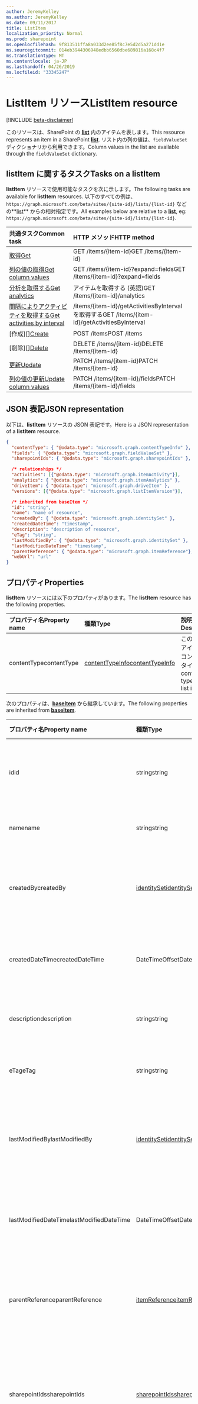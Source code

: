 ```yaml
---
author: JeremyKelley
ms.author: JeremyKelley
ms.date: 09/11/2017
title: ListItem
localization_priority: Normal
ms.prod: sharepoint
ms.openlocfilehash: 9f813511ffa8a033d2ee85f8c7e5d2d5a271dd1e
ms.sourcegitcommit: 014eb3944306948edbb6560dbe689816a168c4f7
ms.translationtype: MT
ms.contentlocale: ja-JP
ms.lasthandoff: 04/26/2019
ms.locfileid: "33345247"
---
```

# <a name="listitem-resource"></a><span data-ttu-id="988ed-102">ListItem リソース</span><span class="sxs-lookup"><span data-stu-id="988ed-102">ListItem resource</span></span>

[!INCLUDE [beta-disclaimer](../../includes/beta-disclaimer.md)]

<span data-ttu-id="988ed-103">このリソースは、SharePoint の **[list][]** 内のアイテムを表します。</span><span class="sxs-lookup"><span data-stu-id="988ed-103">This resource represents an item in a SharePoint **[list][]**.</span></span>
<span data-ttu-id="988ed-104">リスト内の列の値は、`fieldValueSet` ディクショナリから利用できます。</span><span class="sxs-lookup"><span data-stu-id="988ed-104">Column values in the list are available through the `fieldValueSet` dictionary.</span></span>

## <a name="tasks-on-a-listitem"></a><span data-ttu-id="988ed-105">listItem に関するタスク</span><span class="sxs-lookup"><span data-stu-id="988ed-105">Tasks on a listItem</span></span>

<span data-ttu-id="988ed-106">**listItem** リソースで使用可能なタスクを次に示します。</span><span class="sxs-lookup"><span data-stu-id="988ed-106">The following tasks are available for **listItem** resources.</span></span>
<span data-ttu-id="988ed-107">以下のすべての例は、`https://graph.microsoft.com/beta/sites/{site-id}/lists/{list-id}` などの**[list][]** からの相対指定です。</span><span class="sxs-lookup"><span data-stu-id="988ed-107">All examples below are relative to a **[list][]**, eg: `https://graph.microsoft.com/beta/sites/{site-id}/lists/{list-id}`.</span></span>

| <span data-ttu-id="988ed-108">共通タスク</span><span class="sxs-lookup"><span data-stu-id="988ed-108">Common task</span></span>                    | <span data-ttu-id="988ed-109">HTTP メソッド</span><span class="sxs-lookup"><span data-stu-id="988ed-109">HTTP method</span></span>
|:-------------------------------|:------------------------
| <span data-ttu-id="988ed-110">[取得][]</span><span class="sxs-lookup"><span data-stu-id="988ed-110">[Get][]</span></span>                        | <span data-ttu-id="988ed-111">GET /items/{item-id}</span><span class="sxs-lookup"><span data-stu-id="988ed-111">GET /items/{item-id}</span></span>
| <span data-ttu-id="988ed-112">[列の値の取得][取得]</span><span class="sxs-lookup"><span data-stu-id="988ed-112">[Get column values][Get]</span></span>       | <span data-ttu-id="988ed-113">GET /items/{item-id}?expand=fields</span><span class="sxs-lookup"><span data-stu-id="988ed-113">GET /items/{item-id}?expand=fields</span></span>
| <span data-ttu-id="988ed-114">[分析を取得する][]</span><span class="sxs-lookup"><span data-stu-id="988ed-114">[Get analytics][]</span></span>              | <span data-ttu-id="988ed-115">アイテムを取得する (英語)</span><span class="sxs-lookup"><span data-stu-id="988ed-115">GET /items/{item-id}/analytics</span></span>
| <span data-ttu-id="988ed-116">[間隔によりアクティビティを取得する][]</span><span class="sxs-lookup"><span data-stu-id="988ed-116">[Get activities by interval][]</span></span> | <span data-ttu-id="988ed-117">/items/{item-id}/getActivitiesByInterval を取得する</span><span class="sxs-lookup"><span data-stu-id="988ed-117">GET /items/{item-id}/getActivitiesByInterval</span></span>
| <span data-ttu-id="988ed-118">[作成][]</span><span class="sxs-lookup"><span data-stu-id="988ed-118">[Create][]</span></span>                     | <span data-ttu-id="988ed-119">POST /items</span><span class="sxs-lookup"><span data-stu-id="988ed-119">POST /items</span></span>
| <span data-ttu-id="988ed-120">[削除][]</span><span class="sxs-lookup"><span data-stu-id="988ed-120">[Delete][]</span></span>                     | <span data-ttu-id="988ed-121">DELETE /items/{item-id}</span><span class="sxs-lookup"><span data-stu-id="988ed-121">DELETE /items/{item-id}</span></span>
| <span data-ttu-id="988ed-122">[更新][]</span><span class="sxs-lookup"><span data-stu-id="988ed-122">[Update][]</span></span>                     | <span data-ttu-id="988ed-123">PATCH /items/{item-id}</span><span class="sxs-lookup"><span data-stu-id="988ed-123">PATCH /items/{item-id}</span></span>
| <span data-ttu-id="988ed-124">[列の値の更新][更新]</span><span class="sxs-lookup"><span data-stu-id="988ed-124">[Update column values][Update]</span></span> | <span data-ttu-id="988ed-125">PATCH /items/{item-id}/fields</span><span class="sxs-lookup"><span data-stu-id="988ed-125">PATCH /items/{item-id}/fields</span></span>

[取得]: ../api/listitem-get.md
[Get]: ../api/listitem-get.md
[分析を取得する]: ../api/itemanalytics-get.md
[Get analytics]: ../api/itemanalytics-get.md
[間隔によりアクティビティを取得する]: ../api/itemactivity-getbyinterval.md
[Get activities by interval]: ../api/itemactivity-getbyinterval.md
[Create]: ../api/listitem-create.md
[Delete]: ../api/listitem-delete.md
[更新]: ../api/listitem-update.md
[Update]: ../api/listitem-update.md

## <a name="json-representation"></a><span data-ttu-id="988ed-132">JSON 表記</span><span class="sxs-lookup"><span data-stu-id="988ed-132">JSON representation</span></span>

<span data-ttu-id="988ed-133">以下は、**listItem** リソースの JSON 表記です。</span><span class="sxs-lookup"><span data-stu-id="988ed-133">Here is a JSON representation of a **listItem** resource.</span></span>

<!--{
  "blockType": "resource",
  "keyProperty": "id",
  "baseType": "microsoft.graph.baseItem",
  "@odata.type": "microsoft.graph.listItem"
}-->

```json
{
  "contentType": { "@odata.type": "microsoft.graph.contentTypeInfo" },
  "fields": { "@odata.type": "microsoft.graph.fieldValueSet" },
  "sharepointIds": { "@odata.type": "microsoft.graph.sharepointIds" },

  /* relationships */
  "activities": [{"@odata.type": "microsoft.graph.itemActivity"}],
  "analytics": { "@odata.type": "microsoft.graph.itemAnalytics" },
  "driveItem": { "@odata.type": "microsoft.graph.driveItem" },
  "versions": [{"@odata.type": "microsoft.graph.listItemVersion"}],

  /* inherited from baseItem */
  "id": "string",
  "name": "name of resource",
  "createdBy": { "@odata.type": "microsoft.graph.identitySet" },
  "createdDateTime": "timestamp",
  "description": "description of resource",
  "eTag": "string",
  "lastModifiedBy": { "@odata.type": "microsoft.graph.identitySet" },
  "lastModifiedDateTime": "timestamp",
  "parentReference": { "@odata.type": "microsoft.graph.itemReference"},
  "webUrl": "url"
}
```

## <a name="properties"></a><span data-ttu-id="988ed-134">プロパティ</span><span class="sxs-lookup"><span data-stu-id="988ed-134">Properties</span></span>

<span data-ttu-id="988ed-135">**listItem** リソースには以下のプロパティがあります。</span><span class="sxs-lookup"><span data-stu-id="988ed-135">The **listItem** resource has the following properties.</span></span>

| <span data-ttu-id="988ed-136">プロパティ名</span><span class="sxs-lookup"><span data-stu-id="988ed-136">Property name</span></span> | <span data-ttu-id="988ed-137">種類</span><span class="sxs-lookup"><span data-stu-id="988ed-137">Type</span></span>                | <span data-ttu-id="988ed-138">説明</span><span class="sxs-lookup"><span data-stu-id="988ed-138">Description</span></span>
|:--------------|:--------------------|:-------------------------------
| <span data-ttu-id="988ed-139">contentType</span><span class="sxs-lookup"><span data-stu-id="988ed-139">contentType</span></span>   | <span data-ttu-id="988ed-140">[contentTypeInfo][]</span><span class="sxs-lookup"><span data-stu-id="988ed-140">[contentTypeInfo][]</span></span> | <span data-ttu-id="988ed-141">このリスト アイテムのコンテンツ タイプ</span><span class="sxs-lookup"><span data-stu-id="988ed-141">The content type of this list item</span></span>

<span data-ttu-id="988ed-142">次のプロパティは、**[baseItem][]** から継承しています。</span><span class="sxs-lookup"><span data-stu-id="988ed-142">The following properties are inherited from **[baseItem][]**.</span></span>

| <span data-ttu-id="988ed-143">プロパティ名</span><span class="sxs-lookup"><span data-stu-id="988ed-143">Property name</span></span>        | <span data-ttu-id="988ed-144">種類</span><span class="sxs-lookup"><span data-stu-id="988ed-144">Type</span></span>              | <span data-ttu-id="988ed-145">説明</span><span class="sxs-lookup"><span data-stu-id="988ed-145">Description</span></span>
|:---------------------|:------------------|:----------------------------------
| <span data-ttu-id="988ed-146">id</span><span class="sxs-lookup"><span data-stu-id="988ed-146">id</span></span>                   | <span data-ttu-id="988ed-147">string</span><span class="sxs-lookup"><span data-stu-id="988ed-147">string</span></span>            | <span data-ttu-id="988ed-p103">アイテムの一意識別子。読み取り専用です。</span><span class="sxs-lookup"><span data-stu-id="988ed-p103">The unique identifier of the item. Read-only.</span></span>
| <span data-ttu-id="988ed-150">name</span><span class="sxs-lookup"><span data-stu-id="988ed-150">name</span></span>                 | <span data-ttu-id="988ed-151">string</span><span class="sxs-lookup"><span data-stu-id="988ed-151">string</span></span>            | <span data-ttu-id="988ed-152">アイテムの名前/タイトル。</span><span class="sxs-lookup"><span data-stu-id="988ed-152">The name / title of the item.</span></span>
| <span data-ttu-id="988ed-153">createdBy</span><span class="sxs-lookup"><span data-stu-id="988ed-153">createdBy</span></span>            | <span data-ttu-id="988ed-154">[identitySet][]</span><span class="sxs-lookup"><span data-stu-id="988ed-154">[identitySet][]</span></span>   | <span data-ttu-id="988ed-155">このアイテムの作成者の ID です。</span><span class="sxs-lookup"><span data-stu-id="988ed-155">Identity of the creator of this item.</span></span> <span data-ttu-id="988ed-156">読み取り専用です。</span><span class="sxs-lookup"><span data-stu-id="988ed-156">Read-only.</span></span>
| <span data-ttu-id="988ed-157">createdDateTime</span><span class="sxs-lookup"><span data-stu-id="988ed-157">createdDateTime</span></span>      | <span data-ttu-id="988ed-158">DateTimeOffset</span><span class="sxs-lookup"><span data-stu-id="988ed-158">DateTimeOffset</span></span>    | <span data-ttu-id="988ed-p105">アイテムが作成された日時。読み取り専用です。</span><span class="sxs-lookup"><span data-stu-id="988ed-p105">The date and time the item was created. Read-only.</span></span>
| <span data-ttu-id="988ed-161">description</span><span class="sxs-lookup"><span data-stu-id="988ed-161">description</span></span>          | <span data-ttu-id="988ed-162">string</span><span class="sxs-lookup"><span data-stu-id="988ed-162">string</span></span>            | <span data-ttu-id="988ed-163">アイテムの説明テキストです。</span><span class="sxs-lookup"><span data-stu-id="988ed-163">The descriptive text for the item.</span></span>
| <span data-ttu-id="988ed-164">eTag</span><span class="sxs-lookup"><span data-stu-id="988ed-164">eTag</span></span>                 | <span data-ttu-id="988ed-165">string</span><span class="sxs-lookup"><span data-stu-id="988ed-165">string</span></span>            | <span data-ttu-id="988ed-p106">アイテムの ETag。読み取り専用です。</span><span class="sxs-lookup"><span data-stu-id="988ed-p106">ETag for the item. Read-only.</span></span>                                                          |
| <span data-ttu-id="988ed-168">lastModifiedBy</span><span class="sxs-lookup"><span data-stu-id="988ed-168">lastModifiedBy</span></span>       | <span data-ttu-id="988ed-169">[identitySet][]</span><span class="sxs-lookup"><span data-stu-id="988ed-169">[identitySet][]</span></span>   | <span data-ttu-id="988ed-170">このアイテムの最終変更者の ID です。</span><span class="sxs-lookup"><span data-stu-id="988ed-170">Identity of the last modifier of this item.</span></span> <span data-ttu-id="988ed-171">読み取り専用です。</span><span class="sxs-lookup"><span data-stu-id="988ed-171">Read-only.</span></span>
| <span data-ttu-id="988ed-172">lastModifiedDateTime</span><span class="sxs-lookup"><span data-stu-id="988ed-172">lastModifiedDateTime</span></span> | <span data-ttu-id="988ed-173">DateTimeOffset</span><span class="sxs-lookup"><span data-stu-id="988ed-173">DateTimeOffset</span></span>    | <span data-ttu-id="988ed-p108">アイテムが最後に変更された日時。読み取り専用です。</span><span class="sxs-lookup"><span data-stu-id="988ed-p108">The date and time the item was last modified. Read-only.</span></span>
| <span data-ttu-id="988ed-176">parentReference</span><span class="sxs-lookup"><span data-stu-id="988ed-176">parentReference</span></span>      | <span data-ttu-id="988ed-177">[itemReference][]</span><span class="sxs-lookup"><span data-stu-id="988ed-177">[itemReference][]</span></span> | <span data-ttu-id="988ed-p109">親の情報 (アイテムに親がある場合)。読み取り/書き込み。</span><span class="sxs-lookup"><span data-stu-id="988ed-p109">Parent information, if the item has a parent. Read-write.</span></span>
| <span data-ttu-id="988ed-180">sharepointIds</span><span class="sxs-lookup"><span data-stu-id="988ed-180">sharepointIds</span></span>        | <span data-ttu-id="988ed-181">[sharepointIds][]</span><span class="sxs-lookup"><span data-stu-id="988ed-181">[sharepointIds][]</span></span> | <span data-ttu-id="988ed-p110">SharePoint REST 互換性に役立つ識別子を返します。読み取り専用です。</span><span class="sxs-lookup"><span data-stu-id="988ed-p110">Returns identifiers useful for SharePoint REST compatibility. Read-only.</span></span>
| <span data-ttu-id="988ed-184">webUrl</span><span class="sxs-lookup"><span data-stu-id="988ed-184">webUrl</span></span>               | <span data-ttu-id="988ed-185">string (URL)</span><span class="sxs-lookup"><span data-stu-id="988ed-185">string (url)</span></span>      | <span data-ttu-id="988ed-p111">ブラウザーでアイテムを表示する URL。読み取り専用です。</span><span class="sxs-lookup"><span data-stu-id="988ed-p111">URL that displays the item in the browser. Read-only.</span></span>

## <a name="relationships"></a><span data-ttu-id="988ed-188">リレーションシップ</span><span class="sxs-lookup"><span data-stu-id="988ed-188">Relationships</span></span>

 <span data-ttu-id="988ed-189">**listItem** リソースには、他のリソースと次のような関係があります。</span><span class="sxs-lookup"><span data-stu-id="988ed-189">The **listItem** resource has the following relationships to other resources.</span></span>

| <span data-ttu-id="988ed-190">リレーションシップ名</span><span class="sxs-lookup"><span data-stu-id="988ed-190">Relationship name</span></span> | <span data-ttu-id="988ed-191">種類</span><span class="sxs-lookup"><span data-stu-id="988ed-191">Type</span></span>                           | <span data-ttu-id="988ed-192">説明</span><span class="sxs-lookup"><span data-stu-id="988ed-192">Description</span></span>
|:------------------|:-------------------------------|:-------------------------------
| <span data-ttu-id="988ed-193">アクティビティ</span><span class="sxs-lookup"><span data-stu-id="988ed-193">activities</span></span>        | <span data-ttu-id="988ed-194">[itemActivity][] コレクション</span><span class="sxs-lookup"><span data-stu-id="988ed-194">[itemActivity][] collection</span></span>    | <span data-ttu-id="988ed-195">このアイテムに対して行われた最近のアクティビティのリストです。</span><span class="sxs-lookup"><span data-stu-id="988ed-195">The list of recent activities that took place on this item.</span></span>
| <span data-ttu-id="988ed-196">analytics</span><span class="sxs-lookup"><span data-stu-id="988ed-196">analytics</span></span>         | <span data-ttu-id="988ed-197">[itemAnalytics][] リソース</span><span class="sxs-lookup"><span data-stu-id="988ed-197">[itemAnalytics][] resource</span></span>     | <span data-ttu-id="988ed-198">このアイテムに対して行われたビューアクティビティに関する分析。</span><span class="sxs-lookup"><span data-stu-id="988ed-198">Analytics about the view activities that took place on this item.</span></span>
| <span data-ttu-id="988ed-199">driveItem</span><span class="sxs-lookup"><span data-stu-id="988ed-199">driveItem</span></span>         | <span data-ttu-id="988ed-200">[driveItem][]</span><span class="sxs-lookup"><span data-stu-id="988ed-200">[driveItem][]</span></span>                  | <span data-ttu-id="988ed-201">ドキュメント ライブラリの場合、**driveItem** リレーションシップは listItem を **[driveItem][]** として公開します。</span><span class="sxs-lookup"><span data-stu-id="988ed-201">For document libraries, the **driveItem** relationship exposes the listItem as a **[driveItem][]**</span></span>
| <span data-ttu-id="988ed-202">フィールド</span><span class="sxs-lookup"><span data-stu-id="988ed-202">fields</span></span>            | <span data-ttu-id="988ed-203">[fieldValueSet][]</span><span class="sxs-lookup"><span data-stu-id="988ed-203">[fieldValueSet][]</span></span>              | <span data-ttu-id="988ed-204">このリスト アイテムの列セットの値です。</span><span class="sxs-lookup"><span data-stu-id="988ed-204">The values of the columns set on this list item.</span></span>
| <span data-ttu-id="988ed-205">versions</span><span class="sxs-lookup"><span data-stu-id="988ed-205">versions</span></span>          | <span data-ttu-id="988ed-206">[listItemVersion][] コレクション</span><span class="sxs-lookup"><span data-stu-id="988ed-206">[listItemVersion][] collection</span></span> | <span data-ttu-id="988ed-207">リスト アイテムの以前のバージョンのリスト。</span><span class="sxs-lookup"><span data-stu-id="988ed-207">The list of previous versions of the list item.</span></span>

[baseItem]: baseitem.md
[contentTypeInfo]: contenttypeinfo.md
[driveItem]: driveitem.md
[fieldValueSet]: fieldvalueset.md
[identitySet]: identityset.md
[itemActivity]: itemactivity.md
[itemAnalytics]: itemanalytics.md
[itemReference]: itemreference.md
[list]: list.md
[listItemVersion]: listitemversion.md
[sharepointIds]: sharepointids.md

<!--
{
  "type": "#page.annotation",
  "description": "",
  "keywords": "",
  "section": "documentation",
  "tocPath": "Resources/ListItem",
  "tocBookmarks": {
    "ListItem": "#"
  },
  "suppressions": []
}
-->
